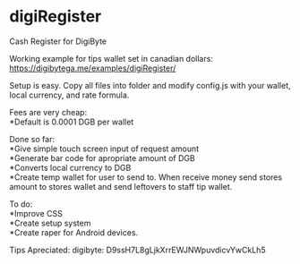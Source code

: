 # digiRegister
Cash Register for DigiByte

Working example for tips wallet set in canadian dollars:  https://digibytega.me/examples/digiRegister/

Setup is easy.  Copy all files into folder and modify config.js with your wallet, local currency, and rate formula.

Fees are very cheap:<br>
*Default is 0.0001 DGB per wallet


Done so far:<br>
*Give simple touch screen input of request amount<br>
*Generate bar code for apropriate amount of DGB<br>
*Converts local currency to DGB<br>
*Create temp wallet for user to send to.  When receive money send stores amount to stores wallet and send leftovers to staff tip wallet.


To do:<br>
*Improve CSS<br>
*Create setup system<br>
*Create raper for Android devices.


Tips Apreciated:  digibyte: D9ssH7L8gLjkXrrEWJNWpuvdicvYwCkLh5
